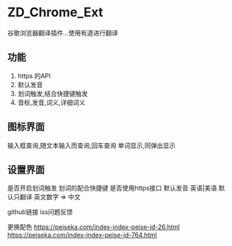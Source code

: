 # ZD_Chrome_Ext
谷歌浏览器翻译插件...使用有道进行翻译


## 功能
1. https 的API
2. 默认发音
3. 划词触发,结合快捷键触发
4. 音标,发音,词义,详细词义


## 图标界面
输入框查询,随文本输入而查询,回车查询
单词显示,同弹出显示


## 设置界面
是否开启划词触发
  划词的配合快捷键
是否使用https接口
默认发音 英语|美语
默认只翻译 英文数字 => 中文

github链接
iss问题反馈

更换配色
https://peiseka.com/index-index-peise-id-26.html
https://peiseka.com/index-index-peise-id-764.html
